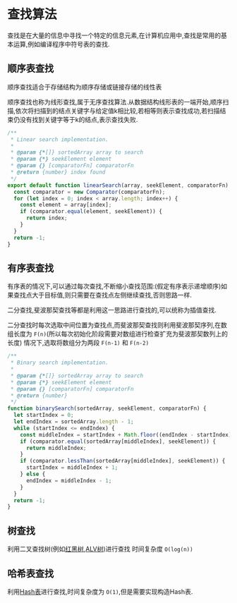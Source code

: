 # 查找算法

查找是在大量的信息中寻找一个特定的信息元素,在计算机应用中,查找是常用的基本运算,例如编译程序中符号表的查找.

## 顺序表查找

顺序查找适合于存储结构为顺序存储或链接存储的线性表

顺序查找也称为线形查找,属于无序查找算法.从数据结构线形表的一端开始,顺序扫描,依次将扫描到的结点关键字与给定值k相比较,若相等则表示查找成功,若扫描结束仍没有找到关键字等于k的结点,表示查找失败.

```js
/**
 * Linear search implementation.
 *
 * @param {*[]} sortedArray array to search
 * @param {*} seekElement element
 * @param {} [comparatorFn] comparatorFn
 * @return {number} index found
 */
export default function linearSearch(array, seekElement, comparatorFn) {
  const comparator = new Comparator(comparatorFn);
  for (let index = 0; index < array.length; index++) {
    const element = array[index];
    if (comparator.equal(element, seekElement)) {
      return index;
    }
  }
  return -1;
}
```

## 有序表查找

有序表的情况下,可以通过每次查找,不断缩小查找范围:(假定有序表示递增顺序)如果查找点大于目标值,则只需要在查找点左侧继续查找,否则思路一样.

二分查找,斐波那契查找等都是利用这一思路进行查找的,可以统称为插值查找.

二分查找时每次选取中间位置为查找点,而斐波那契查找则利用斐波那契序列,在数组长度为 `F(n)`(所以每次初始化阶段需要对数组进行检查扩充为斐波那契数列上的长度) 情况下,选取将数组分为两段 `F(n-1)` 和 `F(n-2)`

```js
/**
 * Binary search implementation.
 *
 * @param {*[]} sortedArray array to search
 * @param {*} seekElement element
 * @param {} [comparatorFn] comparatorFn
 * @return {number}
 */
function binarySearch(sortedArray, seekElement, comparatorFn) {
  let startIndex = 0;
  let endIndex = sortedArray.length - 1;
  while (startIndex <= endIndex) {
    const middleIndex = startIndex + Math.floor((endIndex - startIndex) / 2);
    if (comparator.equal(sortedArray[middleIndex], seekElement)) {
      return middleIndex;
    }
    if (comparator.lessThan(sortedArray[middleIndex], seekElement)) {
      startIndex = middleIndex + 1;
    } else {
      endIndex = middleIndex - 1;
    }
  }
  return -1;
}
```

## 树查找

利用二叉查找树(例如[红黑树](../树形数据结构/RedBlackTree.md),[ALV树](../树形数据结构/AVLTree.md))进行查找 时间复杂度 `O(log(n))`

## 哈希表查找

利用[Hash表](../散列数据结构/README.md)进行查找,时间复杂度为 `O(1)`,但是需要实现构造Hash表.